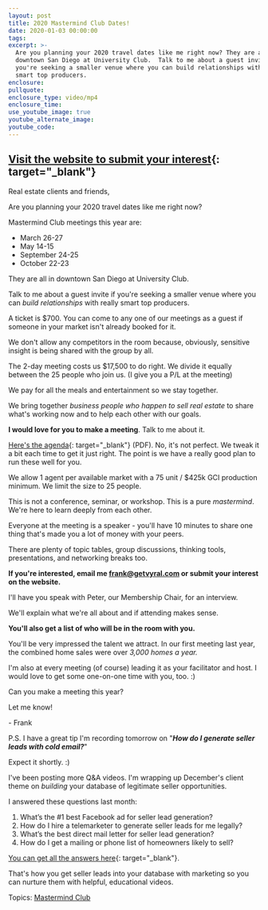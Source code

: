 ```yaml
---
layout: post
title: 2020 Mastermind Club Dates!
date: 2020-01-03 00:00:00
tags:
excerpt: >-
  Are you planning your 2020 travel dates like me right now? They are all in
  downtown San Diego at University Club.  Talk to me about a guest invite if
  you're seeking a smaller venue where you can build relationships with really
  smart top producers.
enclosure:
pullquote:
enclosure_type: video/mp4
enclosure_time:
use_youtube_image: true
youtube_alternate_image:
youtube_code:
---
```


## **[Visit the website to submit your interest](https://www.mastermindclub.us/?utm_campaign=Real%20Estate%20Agent&amp;utm_source=hs_email&amp;utm_medium=email&amp;_hsenc=p2ANqtz-9PW6zb4fyqkP6FLbuLR21unZ559e0ZV-DDXype9U5jQ9M1HI4Bp8mY6QrmMHivMCBytItG){: target="_blank"}**

Real estate clients and friends,

Are you planning your 2020 travel dates like me right now?

Mastermind Club meetings this year are:

* March 26-27
* May 14-15
* September 24-25
* October 22-23

They are all in downtown San Diego at University Club.

Talk to me about a guest invite if you're seeking a smaller venue where you can&nbsp;*build relationships*&nbsp;with really smart top producers.

A ticket is $700. You can come to any one of our meetings as a guest if someone in your market isn't already booked for it.

We don't allow any competitors in the room because, obviously, sensitive insight is being shared with the group by all.

The 2-day meeting costs us $17,500 to do right. We divide it equally between the 25 people who join us. (I give you a P/L at the meeting)

We pay for all the meals and entertainment so we stay together.

We bring together&nbsp;*business people who happen to sell real estate*&nbsp;to share what's working now and to help each other with our goals.

**I would love for you to make a meeting**. Talk to me about it.

[Here's the agenda](https://cdn2.hubspot.net/hubfs/2433991/MastermindClub/The%20Perfect%20Mastermind%20Agenda.pdf?utm_campaign=Real%20Estate%20Agent&amp;utm_source=hs_email&amp;utm_medium=email&amp;_hsenc=p2ANqtz-9PW6zb4fyqkP6FLbuLR21unZ559e0ZV-DDXype9U5jQ9M1HI4Bp8mY6QrmMHivMCBytItG){: target="_blank"}&nbsp;(PDF). No, it's not perfect. We tweak it a bit each time to get it just right. The point is we have a really good plan to run these well for you.

We allow 1 agent per available market with a 75 unit / $425k GCI production minimum. We limit the size to 25 people.

This is not a conference, seminar, or workshop. This is a pure&nbsp;*mastermind*. We're here to learn deeply from each other.

Everyone at the meeting is a speaker - you'll have 10 minutes to share one thing that's made you a lot of money with your peers.

There are plenty of topic tables, group discussions, thinking tools, presentations, and networking breaks too.

**If you're interested, email me&nbsp;[frank@getvyral.com](mailto:frank@getvyral.com)&nbsp;or submit your interest on the website.**

I'll have you speak with Peter, our Membership Chair, for an interview.

We'll explain what we're all about and if attending makes sense.

**You'll also get a list of who will be in the room with you.**

You'll be very impressed the talent we attract. In our first meeting last year, the combined home sales were over&nbsp;*3,000 homes a year.*

I'm also at every meeting (of course) leading it as your facilitator and host. I would love to get some one-on-one time with you, too. :)

Can you make a meeting this year?

Let me know\!

\- Frank

P.S. I have a great tip I'm recording tomorrow on "***How do I generate seller leads with cold email?***"

Expect it shortly. :)

I've been posting more Q&A videos. I'm wrapping up December's client theme on&nbsp;*building*&nbsp;your database of legitimate seller opportunities.

I answered these questions last month:

1. What’s the \#1 best Facebook ad for seller lead generation?
2. How do I hire a telemarketer to generate seller leads for me legally?
3. What’s the best direct mail letter for seller lead generation?
4. How do I get a mailing or phone list of homeowners likely to sell?

[You can get all the answers here](https://www.getvyral.com/blog/topic/weekly-training?utm_campaign=Real%20Estate%20Agent&amp;utm_source=hs_email&amp;utm_medium=email&amp;_hsenc=p2ANqtz-9PW6zb4fyqkP6FLbuLR21unZ559e0ZV-DDXype9U5jQ9M1HI4Bp8mY6QrmMHivMCBytItG){: target="_blank"}.

That's how you get seller leads into your database with marketing so you can nurture them with helpful, educational videos.

Topics:&nbsp;[Mastermind Club](https://www.getvyral.com/blog/topic/mastermind-club)